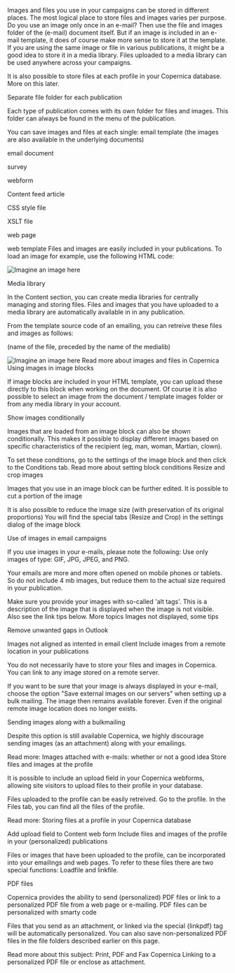 Images and files you use in your campaigns can be stored in different places. The most logical place to store files and images varies per purpose. Do you use an image only once in an e-mail? Then use the file and images folder of the (e-mail) document itself. But if an image is included in an e-mail template, it does of course make more sense to store it at the template.
If you are using the same image or file in various publications, it might be a good idea to store it in a media library. Files uploaded to a media library can be used anywhere across your campaigns.

It is also possible to store files at each profile in your Copernica database. More on this later.

Separate file folder for each publication

Each type of publication comes with its own folder for files and images. This folder can always be found in the menu of the publication.

You can save images and files at each single:
 email template (the images are also available in the underlying documents)

 email document

 survey

 webform

 Content feed article

 CSS style file

 XSLT file

 web page

 web template
Files and images are easily included in your publications. To load an image for example, use the following HTML code:

<img src="someimage.png" alt="Imagine an image here" />

Media library

In the Content section, you can create media libraries for centrally managing and storing files. Files and images that you have uploaded to a media library are automatically available in in any publication.

From the template source code of an emailing, you can retreive these files and images as follows:

(name of the file, preceded by the name of the medialib)

<img src="name-of-the-medialib/someimage.png" alt="Imagine an image here" />
 Read more about images and files in Copernica
Using images in image blocks

If image blocks are included in your HTML template, you can upload these directly to this block when working on the document. Of course it is also possible to select an image from the document / template images folder or from any media library in your account.

Show images conditionally

Images that are loaded from an image block can also be shown conditionally. This makes it possible to display different images based on specific characteristics of the recipient (eg, man, woman, Martian, clown).

To set these conditions, go to the settings of the image block and then click to the Conditions tab.
 Read more about setting block conditions
Resize and crop images

Images that you use in an image block can be further edited.
 It is possible to cut a portion of the image

 It is also possible to reduce the image size (with preservation of its original proportions)
You will find the special tabs (Resize and Crop) in the settings dialog of the image block

Use of images in email campaigns

If you use images in your e-mails, please note the following:
 Use only images of type: GIF, JPG, JPEG, and PNG.

 Your emails are more and more often opened on mobile phones or tablets. So do not include 4 mb images, but reduce them to the actual size required in your publication.

 Make sure you provide your images with so-called 'alt tags'. This is a description of the image that is displayed when the image is not visible. Also see the link tips below.
More topics
 Images not displayed, some tips

 Remove unwanted gaps in Outlook

 Images not aligned as intented in email client
Include images from a remote location in your publications

You do not necessarily have to store your files and images in Copernica. You can link to any image stored on a remote server.

If you want to be sure that your image is always displayed in your e-mail, choose the option "Save external images on our servers" when setting up a bulk mailing. The image then remains available forever. Even if the original remote image location does no longer exists.

Sending images along with a bulkmailing

Despite this option is still available Copernica, we highly discourage sending images (as an attachment) along with your emailings.

Read more:
 Images attached with e-mails: whether or not a good idea
Store files and images at the profile

It is possible to include an upload field in your Copernica webforms, allowing site visitors to upload files to their profile in your database.

Files uploaded to the profile can be easily retreived. Go to the profile. In the Files tab, you can find all the files of the profile.

Read more:
 Storing files at a profile in your Copernica database

 Add upload field to Content web form
Include files and images of the profile in your (personalized) publications

Files or images that have been uploaded to the profile, can be incorporated into your emailings and web pages. To refer to these files there are two special functions: Loadfile and linkfile.

PDF files

Copernica provides the ability to send (personalized) PDF files or link to a personalized PDF file from a web page or e-mailing.
 PDF files can be personalized with smarty code

 Files that you send as an attachment, or linked via the special {linkpdf} tag will be automatically personalized.
You can also save non-personalized PDF files in the file folders described earlier on this page.

Read more about this subject:
 Print, PDF and Fax Copernica
Linking to a personalized PDF file or enclose as attachment.